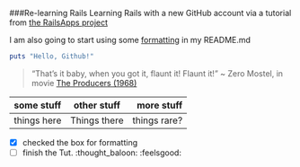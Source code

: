 ###Re-learning Rails
 Learning Rails with a new GitHub account via a tutorial from [the RailsApps project](https://tutorials.railsapps.org/)

 I am also going to start using some [formatting](https://help.github.com/articles/working-with-advanced-formatting/) in my README.md


```ruby
puts "Hello, Github!"
```

> “That’s it baby, when you got it, flaunt it! Flaunt it!”
>~ Zero Mostel, in movie [The Producers (1968)](http://www.imdb.com/title/tt0063462/)

| some stuff   |  other stuff   |     more stuff|
| :---         |     :---:      |          ---: |
| things here  | Things there   | things rare?  |

- [x] checked the box for formatting
- [ ] finish the Tut. :thought_baloon: :feelsgood:
